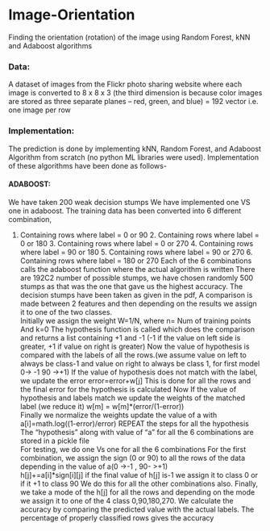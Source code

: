 # Image-Orientation
Finding the orientation (rotation) of the image using  Random Forest, kNN and Adaboost algorithms

### Data:
A dataset of images from the Flickr photo sharing website where each image is converted to 8 x 8 x 3 (the third dimension is because color images are stored as three separate planes – red, green, and blue) = 192 vector i.e. one image per row

### Implementation:
The prediction is done by implementing kNN, Random Forest, and Adaboost Algorithm from scratch (no python ML libraries were used). Implementation of these algorithms have been done as follows-
#### ADABOOST:
We have taken 200 weak decision stumps 
We have implemented one VS one in adaboost. The training data has been converted into 6 different combination, 
1. Containing rows where label = 0 or 90 2. Containing rows where label = 0 or 180 3. Containing rows where label = 0 or 270 4. Containing rows where label = 90 or 180 5. Containing rows where label = 90 or 270 6. Containing rows where label = 180 or 270 
Each of the 6 combinations calls the adaboost function where the actual algorithm is written 
There are 192C2 number of possible stumps, we have chosen randomly 500 stumps as that was the one that gave us the highest accuracy. 
The decision stumps have been taken as given in the pdf, A comparison is made between 2 features and then depending on the results we assign it to one of the two classes.  
Initially we assign the weight W=1/N, where n= Num of training points 
And k=0 
The hypothesis function is called which does the comparison and returns a list containing +1 and -1  (-1 if the value on left side is greater, +1 if value on right is greater) 
Now the value of hypothesis is compared with the labels of all the rows.(we assume value on left to always be class-1 and value on right to always be class 1, for first model 0-> -1 90 ->+1) 
If the value of hypothesis does not match with the label, we update the error 
error=error+w[j] 
This is done for all the rows and the final error for the hypothesis is calculated 
Now If the value of hypothesis and labels match we update the weights of the matched label (we reduce it) 
 w[m] = w[m]*(error/(1-error))    
Finally we normalize the weights 
update the value of a with  a[i]=math.log((1-error)/error) 
REPEAT the steps for all the hypothesis     
The “hypothesis” along with value of “a” for all the 6 combinations are stored in a pickle file  
For testing, we do one Vs one for all the 6 combinations 
For the first combination, we assign the sign (0 or 90) to all the rows of the data depending in the value of a(0 ->-1 , 90- >+1)  
 h[j]+=a[i]*sign[i][j] 
if the final value of h[j] is-1 we assign it to class 0 or if it +1 to class 90 
We do this for all the other combinations also. 
Finally, we take a mode of the h[j] for all the rows and depending on the mode we assign it to one of the 4 class 0,90,180,270. 
We calculate the accuracy by comparing the predicted value with the actual labels. The percentage of properly classified rows gives the accuracy 
